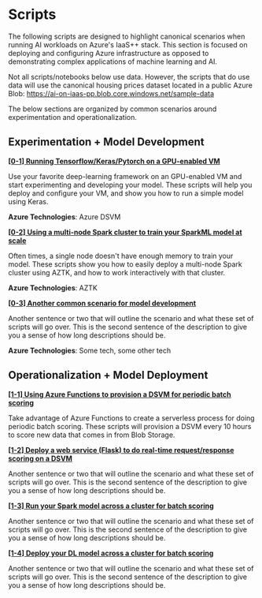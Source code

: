# Scripts 

The following scripts are designed to highlight canonical scenarios when running AI workloads on Azure's IaaS++ stack. This section is focused on deploying and configuring Azure infrastructure as opposed to demonstrating complex applications of machine learning and AI. 

Not all scripts/notebooks below use data. However, the scripts that do use data will use the canonical housing prices dataset located in a public Azure Blob: https://ai-on-iaas-pp.blob.core.windows.net/sample-data

The below sections are organized by common scenarios around experimentation and operationalization. 

## Experimentation + Model Development

__[[0-1] Running Tensorflow/Keras/Pytorch on a GPU-enabled VM](./0-1)__

Use your favorite deep-learning framework on an GPU-enabled VM and start experimenting and developing your model. These scripts will help you deploy and configure your VM, and show you how to run a simple model using Keras.

__Azure Technologies__: Azure DSVM

__[[0-2] Using a multi-node Spark cluster to train your SparkML model at scale](./0-2.md)__

Often times, a single node doesn't have enough memory to train your model. These scripts show you how to easily deploy a multi-node Spark cluster using AZTK, and how to work interactively with that cluster.

__Azure Technologies__: AZTK

__[[0-3] Another common scenario for model development](./0-3.md)__

Another sentence or two that will outline the scenario and what these set of scripts will go over. This is the second sentence of the description to give you a sense of how long descriptions should be.

__Azure Technologies__: Some tech, some other tech

## Operationalization + Model Deployment

__[[1-1] Using Azure Functions to provision a DSVM for periodic batch scoring](./1-1.md)__

Take advantage of Azure Functions to create a serverless process for doing periodic batch scoring. These scripts will provision a DSVM every 10 hours to score new data that comes in from Blob Storage.

__[[1-2] Deploy a web service (Flask) to do real-time request/response scoring on a DSVM](./1-2.md)__

Another sentence or two that will outline the scenario and what these set of scripts will go over. This is the second sentence of the description to give you a sense of how long descriptions should be.

__[[1-3] Run your Spark model across a cluster for batch scoring](./1-3.md)__

Another sentence or two that will outline the scenario and what these set of scripts will go over. This is the second sentence of the description to give you a sense of how long descriptions should be.

__[[1-4] Deploy your DL model across a cluster for batch scoring](./1-4.md)__

Another sentence or two that will outline the scenario and what these set of scripts will go over. This is the second sentence of the description to give you a sense of how long descriptions should be. 
